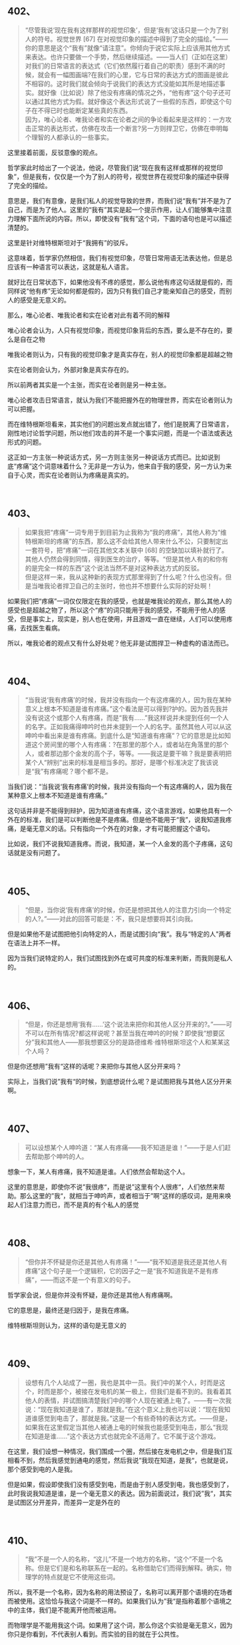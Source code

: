 <h2>402、</h2><blockquote data-pid="rkEV-9eA">“尽管我说‘现在我有这样那样的视觉印象’，但是‘我有’这话只是一个为了别人的符号。视觉世界 [67] 在对视觉印象的描述中得到了完全的描绘。”——你的意思是这个“我有”就像“请注意”。你倾向于说它实际上应该用其他方式来表达。也许只要做一个手势，然后继续描述。——当人们（正如在这里）对我们的日常语言的表达式（它们依然履行着自己的职责）感到不满的时候，就会有一幅图画端?在我们的心里，它与日常的表达方式的图画是彼此不相容的。这时我们就会倾向于说我们的表达方式没能如其所是地描述事实。就好像（比如说）除了他没有疼痛的情况之外，“他有疼”这个句子还可以通过其他方式为假。就好像这个表达形式说了一些假的东西，即使这个句子在不得已时也能断定某些真的东西。<br>因为，唯心论者、唯我论者和实在论者之间的争论看起来是这样的：一方攻击正常的表达形式，仿佛在攻击一个断言?另一方则捍卫它，仿佛在申明每个理智的人都承认的一些事实。</blockquote><p data-pid="jE3jV2MU">这里接着前面，反驳意像的观点。</p><p data-pid="ek1H5SD-">哲学家此时给出了一个说法，他说，尽管我们说“现在我有这样或那样的视觉印象”，但是我有，仅仅是一个为了别人的符号，视觉世界在视觉印象的描述中获得了完全的描绘。</p><p data-pid="H4tOyGP2">意思是，我们有意像，是我们私人的视觉导致的世界，而我们说“我有”并不是为了自己，而是为了他人。这里的“我有”其实是起一个提示作用，让人们能够集中注意力理解下面所说的内容。所以，即使没有“我有”这个词，下面的语句也是可以描述清楚的。</p><p data-pid="bcLuCfdZ">这里是针对维特根斯坦对于“我拥有”的驳斥。</p><p data-pid="DF95CzPp">这意味着，哲学家仍然相信，我们有视觉印象，尽管日常用语无法表达他，但是总应该有一种语言可以表达，这就是私人语言。</p><p data-pid="6UUZhsc7">就好比在日常状态下，如果他没有不疼的感觉，那么说他有疼这句话就是假的，而同样说“他有疼”无论如何都是假的，因为只有我们自己才能亲知自己的感受，而别人的感受是无意义的。</p><p data-pid="EsIioCX4">那么，唯心论者、唯我论者和实在论者对此有着不同的解释</p><p data-pid="fgB-0dKR">唯心论者会认为，人只有视觉印象，而视觉印象背后的东西，要么是不存在的，要么是自在之物</p><p data-pid="WyuMYPEI">唯我论者则认为，只有我的视觉印象才是真实存在，别人的视觉印象都是超越之物</p><p data-pid="byTgkyG4">实在论者则会认为，外部对象是真实存在的。</p><p data-pid="yM6eu8Ps">所以前两者其实是一个主张，而实在论者则是另一种主张。</p><p data-pid="jCQvNBnJ">唯心论者攻击日常语言，就认为我们不能把握外在的物理世界，而实在论者则认为可以把握。</p><p data-pid="aKBVA-wr">而在维特根斯坦看来，其实他们的问题出发点就出错了，他们是脱离了日常语言，刚性地讨论哲学问题，所以他们攻击的并不是一个事实问题，而是一个语法或表达形式的问题。</p><p data-pid="jXeSeRht">这正如一方主张一种说话方式，另一方则主张另一种说话方式而已。比如说到底“疼痛”这个词意味着什么？无非是一方认为，他来自于我的感受，另一方认为来自于心灵，而实在论者则认为疼痛是真实的。</p><p><br></p><h2>403、</h2><blockquote data-pid="OSB9EYLd">如果我把“疼痛”一词专用于到目前为止我称为“我的疼痛”，其他人称为“维特根斯坦的疼痛”的东西，那么这不会给其他人带来什么不公，只要制定出一套符号，把“疼痛”一词在其他文本关联中 [68] 的空缺加以填补就行了。其他人仍然会得到同情，得到医生的治疗，等等。“但是其他人有的和你有的是完全一样的东西”这个说法当然不是对这种表达方式的反驳。<br>但是这样一来，我从这种新的表现方式那里得到了什么呢？什么也没有。但是当唯我论者捍卫自己的主张时，他也并不想要什么实际的好处啊！</blockquote><p data-pid="l85-8Lu3">如果我们把“疼痛”一词仅仅限定在我的感受，也就是唯我论的观点，那么其他人的感受也是超越之物了，所以这个“疼”的词只能用于我的感受，不能用于他人的感受，但是事实上，现实是，别人也在使用，并且游戏一直在继续，人们可以使用疼痛，去找医生看病。</p><p data-pid="Qb_gKLjr">所以，唯我论者的观点又有什么好处呢？他无非是试图捍卫一种虚构的语法而已。</p><p><br></p><h2>404、</h2><blockquote data-pid="PBegdaz1">“当我说‘我有疼痛’的时候，我并没有指向一个有这疼痛的人，因为我在某种意义上根本不知道是谁有疼痛。”这个看法是可以得到?护的。因为首先我并没有说这个或那个人有疼痛，而是“我有……”我这样说并未提到任何一个人的名字。正如我痛得呻吟时也并未提到一个人的名字。虽然其他人可以从这呻吟中看出来是谁有疼痛。到底什么是“知道谁有疼痛”？它的意思是比如知道这个房间里的哪个人有疼痛：?在那里的那个人，或者站在角落里的那个人，或者那边那个金发的高个子，等等。——我这是要干嘛？我是要表明把某个人“辨别”出来的标准是相当多的。那好，是哪个标准决定了我该说是“我”有疼痛呢？哪个都不是。</blockquote><p data-pid="qYi5oYZw">当我们说：“当我说‘我有疼痛’的时候，我并没有指向一个有这疼痛的人，因为我在某种意义上根本不知道是谁有疼痛。”</p><p data-pid="s8ECicIS">这句话并非是不能得到辩护，因为知道谁有疼痛，这个语言游戏，如果他具有一个外在的标准，我们是可以判断他是不是疼痛。但是他不能用于“我”，说我知道我疼痛，是毫无意义的话。只有指向一个外在的对象，才有可能把握这个语句。</p><p data-pid="9aWl4_xC">比如说，我们不说我知道我疼。而说，我知道，某一个人金发的高个子疼痛，这句话就是没有问题了。</p><p><br></p><h2>405、</h2><blockquote data-pid="vMkeTAb3">“但是，当你说‘我有疼痛’的时候，你还是想把其他人的注意力引向一个特定的人?。”——对此的回答可能是：不，我只是想要将其引向我。</blockquote><p data-pid="HRZtYnK8">但是如果他不是试图把他引向特定的人，而是试图引向“我”。我与“特定的人"两者在语法上并不一样。</p><p data-pid="hPoxRXAq">因为当我们说特定的人，我们试图找到外在或可共度的标准来判断，而我则是私人的。</p><p><br></p><h2>406、</h2><blockquote data-pid="JycgNAWC">“但是，你还是想用‘我有……’这个说法来把你和其他人区分开来的?。”——可不可以在所有情况?都这样说呢？甚至当我在呻吟的时候？即使我“想要区分”我和其他人——那我想要区分的是路德维希·维特根斯坦这个人和某某这个人吗？</blockquote><p data-pid="8UN48Q86">但是你还想用”我有“这样的话呢？来把你与其他人区分开来吗？</p><p data-pid="maOx0vis">实际上，当我们说”我有“的时候，到底想说什么呢？是试图把我与其他人区分开来啊。</p><p><br></p><h2>407、</h2><blockquote data-pid="5Vy06LtC">可以设想某个人呻吟道：“某人有疼痛——我不知道是谁！”——于是人们赶去帮助那个呻吟的人。</blockquote><p data-pid="YC0kWCWz">想象一下，某人有疼痛，我不知道是谁。人们依然会帮助这个人。</p><p data-pid="aP_BMs59">这里的意思是，即使你不说”我很疼“，而是说”这里有个人很疼“，人们依然来帮助。那么这里的”我“，就相当于呻吟声，或者相当于”啊“这样的感叹词，是用来唤起人们注意力而已，而不是真的有个私人的感觉</p><p><br></p><h2>408、</h2><blockquote data-pid="AeVtC0K4">“但你并不怀疑是你还是其他人有疼痛！”——“我不知道是我还是其他人有疼痛”这个句子是一个逻辑积，它的因子之一是“我不知道我是不是有疼痛”，——而这不是一个有意义的句子。</blockquote><p data-pid="youTt9yu">哲学家会说，但是你并没有怀疑，是你还是其他人有疼痛啊。</p><p data-pid="as59s2WG">它的意思是，最终还是归因于，是我在疼痛。</p><p data-pid="gj7YvpqZ">维特根斯坦则认为，这样的语句是无意义的</p><p><br></p><h2>409、</h2><blockquote data-pid="gizS5g_p">设想有几个人站成了一圈，我也是其中一员。我们中的某个人，时而是这个，时而是那个，被接在发电机的某一极上，但我们是看不到的。我看着其他人的表情，并试图搞清楚我们中的哪个人现在被通上电了。——有一次我说：“现在我知道是谁了，那就是我。”在这个意义上我也可以说：“现在我知道谁感觉到电击了，那就是我。”这是一个有些奇特的表达方式。——但是，如果我在这里假定当其他人被通上电的时候我也能感受到电击，那么“我现在知道是谁……”这个表达方式也就完全不适用了。它不属于这个游戏。</blockquote><p data-pid="AsJ8udZa">在这里，我们设想一种情况，我们围成一个圈，然后接在发电机之中，但是我们互相看不到，然后我感觉到通电的感觉，然后我说”我现在知道，是我“，也就是说，那个感受到电的人是我。</p><p data-pid="SVvRK4bQ">但是如果，假设即使我们没有感受到电，而是由于别人感受到电，我也感受到了，此时我说我知道是谁，是一个毫无意义的表达。因为前面说过，我们说”我“，其实是试图区分开差异，而差异一定是外在的</p><p><br></p><h2>410、</h2><blockquote data-pid="hgMo69AQ">“我”不是一个人的名称，“这儿”不是一个地方的名称，“这个”不是一个名称。但是它们是和名称联系在一起的。名称借助它们而得到解释。确实，物理学的特点就是它不使用这些词。</blockquote><p data-pid="C-U9EqqU">所以，我不是一个名称，因为名称的用法预设了，名称可以离开那个语境的在场者而被使用。这恰恰与我这个词是不一样的。如果我们认为”我“是指称着那个语境之中的主体，我们是不能离开他而被运用。</p><p data-pid="qfjyakFL">而物理学是不能用我这个词。如果用了这个词，那么你这个实验是毫无意义，因为你只是你看到，不代表别人看到。而实验的目的就在于公共性。</p>